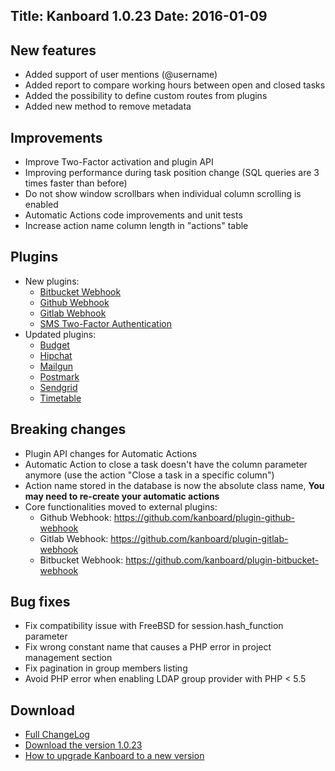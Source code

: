 Title: Kanboard 1.0.23
Date: 2016-01-09
---

New features
------------

* Added support of user mentions (@username)
* Added report to compare working hours between open and closed tasks
* Added the possibility to define custom routes from plugins
* Added new method to remove metadata

Improvements
------------

* Improve Two-Factor activation and plugin API
* Improving performance during task position change (SQL queries are 3 times faster than before)
* Do not show window scrollbars when individual column scrolling is enabled
* Automatic Actions code improvements and unit tests
* Increase action name column length in "actions" table

Plugins
-------

* New plugins:
    - [Bitbucket Webhook](https://kanboard.net/plugin/bitbucket-webhook)
    - [Github Webhook](https://kanboard.net/plugin/github-webhook)
    - [Gitlab Webhook](https://kanboard.net/plugin/gitlab-webhook)
    - [SMS Two-Factor Authentication](https://kanboard.net/plugin/sms-2fa)
* Updated plugins:
    - [Budget](https://kanboard.net/plugin/budget)
    - [Hipchat](https://kanboard.net/plugin/hipchat)
    - [Mailgun](https://kanboard.net/plugin/mailgun)
    - [Postmark](https://kanboard.net/plugin/postmark)
    - [Sendgrid](https://kanboard.net/plugin/sendgrid)
    - [Timetable](https://kanboard.net/plugin/timetable)

Breaking changes
----------------

* Plugin API changes for Automatic Actions
* Automatic Action to close a task doesn't have the column parameter anymore (use the action "Close a task in a specific column")
* Action name stored in the database is now the absolute class name, **You may need to re-create your automatic actions**
* Core functionalities moved to external plugins:
    - Github Webhook: https://github.com/kanboard/plugin-github-webhook
    - Gitlab Webhook: https://github.com/kanboard/plugin-gitlab-webhook
    - Bitbucket Webhook: https://github.com/kanboard/plugin-bitbucket-webhook

Bug fixes
---------

* Fix compatibility issue with FreeBSD for session.hash_function parameter
* Fix wrong constant name that causes a PHP error in project management section
* Fix pagination in group members listing
* Avoid PHP error when enabling LDAP group provider with PHP < 5.5

Download
--------

- [Full ChangeLog](https://github.com/kanboard/kanboard/blob/master/ChangeLog)
- [Download the version 1.0.23](https://github.com/kanboard/kanboard/releases/download/v1.0.23/kanboard-1.0.23.zip)
- [How to upgrade Kanboard to a new version](https://kanboard.net/documentation/update)
